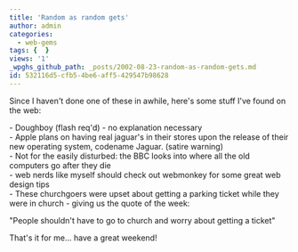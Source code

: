 ```yaml
---
title: 'Random as random gets'
author: admin
categories:
  - web-gems
tags: {  }
views: '1'
_wpghs_github_path: _posts/2002-08-23-random-as-random-gets.md
id: 532116d5-cfb5-4be6-aff5-429547b98628
---
```

<p>Since I haven't done one of these in awhile, here's some stuff I've found on the web:</p>
<p>- Doughboy (flash req'd) - no explanation necessary<br />
- Apple plans on having real jaguar's in their stores upon the release of their new operating system, codename Jaguar. (satire warning)<br />
- Not for the easily disturbed: the BBC looks into where all the old computers go after they die<br />
- web nerds like myself should check out webmonkey for some great web design tips<br />
- These churchgoers were upset about getting a parking ticket while they were in church - giving us the quote of the week:</p>
<p>"People shouldn't have to go to church and worry about getting a ticket"</p>
<p>That's it for me... have a great weekend!</p>
